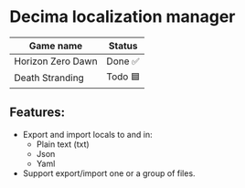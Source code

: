 # Decima localization manager

| Game name          | Status        |
| -------------      | ------------- |
| Horizon Zero Dawn  | Done ✅     |
| Death Stranding    | Todo 🟦       |

## Features:
* Export and import locals to and in:
    * Plain text (txt)
    * Json
    * Yaml
* Support export/import one or a group of files.